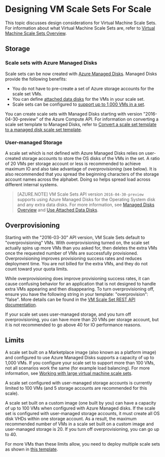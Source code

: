 <properties
    pageTitle="Designing Azure Virtual Machine Scale Sets For Scale | Azure"
    description="Learn about how to design your Azure Virtual Machine Scale Sets for scale"
    keywords="linux virtual machine,virtual machine scale sets"
    services="virtual-machine-scale-sets"
    documentationcenter=""
    author="gatneil"
    manager="madhana"
    editor="tysonn"
    tags="azure-resource-manager" />
<tags
    ms.assetid="c27c6a59-a0ab-4117-a01b-42b049464ca1"
    ms.service="virtual-machine-scale-sets"
    ms.workload="na"
    ms.tgt_pltfrm="vm-linux"
    ms.devlang="na"
    ms.topic="article"
    ms.date="02/13/2017"
    wacn.date=""
    ms.author="negat" />

# Designing VM Scale Sets For Scale
This topic discusses design considerations for Virtual Machine Scale Sets. For information about what Virtual Machine Scale Sets are, refer to [Virtual Machine Scale Sets Overview](/documentation/articles/virtual-machine-scale-sets-overview/).

## Storage

### Scale sets with Azure Managed Disks
Scale sets can be now created with [Azure Managed Disks](/documentation/articles/storage-managed-disks-overview/). Managed Disks provide the following benefits:
- You do not have to pre-create a set of Azure storage accounts for the scale set VMs.
- You can define [attached data disks](/documentation/articles/virtual-machine-scale-sets-attached-disks/) for the VMs in your scale set.
- Scale sets can be configured to [support up to 1,000 VMs in a set](/documentation/articles/virtual-machine-scale-sets-placement-groups/). 

You can create scale sets with Managed Disks starting with version "2016-04-30-preview" of the Azure Compute API. For information on converting a scale set template to Managed Disks, refer to [Convert a scale set template to a managed disk scale set template](/documentation/articles/virtual-machine-scale-sets-convert-template-to-md/).

### User-managed Storage
A scale set which is not defined with Azure Managed Disks relies on user-created storage accounts to store the OS disks of the VMs in the set. A ratio of 20 VMs per storage account or less is recommended to achieve maximum IO and also take advantage of _overprovisioning_ (see below). It is also recommended that you spread the beginning characters of the storage account names across the alphabet. Doing so helps spread load across different internal systems. 

>[AZURE.NOTE]
>VM Scale Sets API version `2016-04-30-preview` supports using Azure Managed Disks for the Operating System disk and any extra data disks. For more information, see [Managed Disks Overview](/documentation/articles/storage-managed-disks-overview/) and [Use Attached Data Disks](/documentation/articles/virtual-machine-scale-sets-attached-disks/). 

## Overprovisioning
Starting with the "2016-03-30" API version, VM Scale Sets default to "overprovisioning" VMs. With overprovisioning turned on, the scale set actually spins up more VMs than you asked for, then deletes the extra VMs once the requested number of VMs are successfully provisioned. Overprovisioning improves provisioning success rates and reduces deployment time. You are not billed for the extra VMs, and they do not count toward your quota limits.

While overprovisioning does improve provisioning success rates, it can cause confusing behavior for an application that is not designed to handle extra VMs appearing and then disappearing. To turn overprovisioning off, ensure you have the following string in your template: "overprovision": "false". More details can be found in the [VM Scale Set REST API documentation](https://msdn.microsoft.com/zh-cn/library/azure/mt589035.aspx).

If your scale set uses user-managed storage, and you turn off overprovisioning, you can have more than 20 VMs per storage account, but it is not recommended to go above 40 for IO performance reasons. 

## Limits
A scale set built on a Marketplace image (also known as a platform image) and configured to use Azure Managed Disks supports a capacity of up to 1,000 VMs. If you configure your scale set to support more than 100 VMs, not all scenarios work the same (for example load balancing). For more information, see [Working with large virtual machine scale sets](/documentation/articles/virtual-machine-scale-sets-placement-groups/). 

A scale set configured with user-managed storage accounts is currently limited to 100 VMs (and 5 storage accounts are recommended for this scale).

A scale set built on a custom image (one built by you) can have a capacity of up to 100 VMs when configured with Azure Managed disks. If the scale set is configured with user-managed storage accounts, it must create all OS disk VHDs within one storage account. As a result, the maximum recommended number of VMs in a scale set built on a custom image and user-managed storage is 20. If you turn off overprovisioning, you can go up to 40.

For more VMs than these limits allow, you need to deploy multiple scale sets as shown in [this template](https://github.com/Azure/azure-quickstart-templates/tree/master/301-custom-images-at-scale).